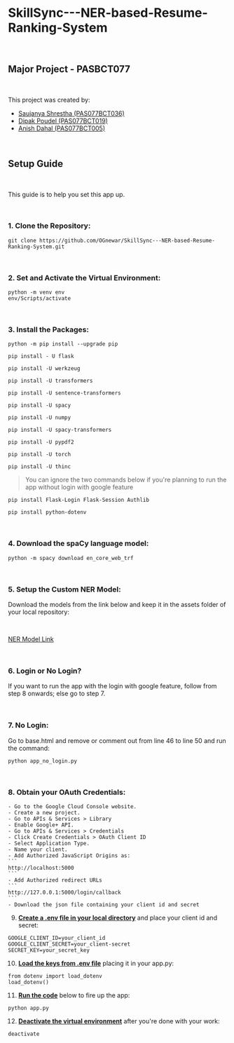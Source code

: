 # SkillSync---NER-based-Resume-Ranking-System

<br>

## Major Project - PASBCT077

<br>

This project was created by:

- [Saujanya Shrestha (PAS077BCT036)](https://github.com/OGnewar)
- [Dipak Poudel      (PAS077BCT019)](https://github.com/Dipak-Poudel-10)
- [Anish Dahal       (PAS077BCT005)](https://github.com/anish77777)

<br>

## Setup Guide

<br>

This guide is to help you set this app up.

<br>

### 1. Clone the Repository:
```
git clone https://github.com/OGnewar/SkillSync---NER-based-Resume-Ranking-System.git
```

<br>

### 2.  Set and Activate the Virtual Environment:
```
python -m venv env
env/Scripts/activate
```

<br>

### 3.  Install the Packages:
```
python -m pip install --upgrade pip
```
```
pip install - U flask
```
```
pip install -U werkzeug
```
```
pip install -U transformers
```
```
pip install -U sentence-transformers
```
```
pip install -U spacy
```
```
pip install -U numpy
```
```
pip install -U spacy-transformers
```
```
pip install -U pypdf2
```
```
pip install -U torch
```
```
pip install -U thinc
```
> You can ignore the two commands below if you're planning to run the app without login with google feature
```
pip install Flask-Login Flask-Session Authlib
```
```
pip install python-dotenv
```

<br>

### 4.  Download the spaCy language model:
```
python -m spacy download en_core_web_trf
```

<br>

### 5. Setup the Custom NER Model:

Download the models from the link below and keep it in the assets folder of your local repository:

<br>

[NER Model Link](https://drive.google.com/drive/folders/1z_knxWITdAtcZWyIQwGgv-7BwuCEKEhO?usp=sharing)

<br>

### 6. Login or No Login?

If you want to run the app with the login with google feature, follow from step 8 onwards; else go to step 7.

<br>

### 7. No Login:

Go to base.html and remove or comment out from line 46 to line 50 and run the command:
```
python app_no_login.py
```

<br>

### 8. Obtain your OAuth Credentials:

    - Go to the Google Cloud Console website.
    - Create a new project.
    - Go to APIs & Services > Library
    - Enable Google+ API.
    - Go to APIs & Services > Credentials
    - Click Create Credentials > OAuth Client ID
    - Select Application Type.
    - Name your client.
    - Add Authorized JavaScript Origins as:
    ```
    http://localhost:5000
    ```
    - Add Authorized redirect URLs
    ```
    http://127.0.0.1:5000/login/callback
    ```
    - Download the json file containing your client id and secret


9. **<ins>Create a .env file in your local directory</ins>** and place your client id and secret:
```
GOOGLE_CLIENT_ID=your_client_id
GOOGLE_CLIENT_SECRET=your_client-secret
SECRET_KEY=your_secret_key
```


10. **<ins>Load the keys from .env file</ins>** placing it in your app.py:
```
from dotenv import load_dotenv
load_dotenv()
```


11. **<ins>Run the code</ins>** below to fire up the app:
```
python app.py
```


12. **<ins>Deactivate the virtual environment</ins>** after you're done with your work:
```
deactivate
```